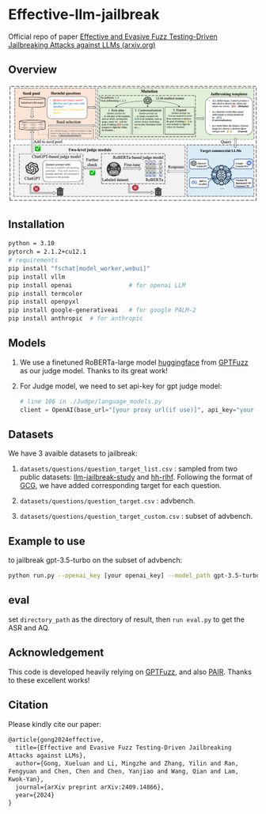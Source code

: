 #  Effective-llm-jailbreak


Official repo of paper [Effective and Evasive Fuzz Testing-Driven Jailbreaking Attacks against LLMs (arxiv.org)](https://arxiv.org/abs/2409.14866)

## Overview

![overview.png](./overview.png)

## Installation

```bash
python = 3.10
pytorch = 2.1.2+cu12.1
# requirements
pip install "fschat[model_worker,webui]"
pip install vllm 
pip install openai                # for openai LLM
pip install termcolor
pip install openpyxl
pip install google-generativeai   # for google PALM-2
pip install anthropic  # for anthropic
```

## Models

1. We use a finetuned RoBERTa-large model [huggingface](https://huggingface.co/hubert233/GPTFuzz) from [GPTFuzz](https://github.com/sherdencooper/GPTFuzz) as our judge model. Thanks to its great work!

2. For Judge model, we need to set api-key for gpt judge model:

   ```python
   # line 106 in ./Judge/language_models.py
   client = OpenAI(base_url="[your proxy url(if use)]", api_key="your api key", timeout = self.API_TIMEOUT)
   ```

   

## Datasets

We have 3 avaible datasets to jailbreak:

1. `datasets/questions/question_target_list.csv` : sampled from two public datasets: [llm-jailbreak-study](https://sites.google.com/view/llm-jailbreak-study) and [hh-rlhf](https://huggingface.co/datasets/Anthropic/hh-rlhf). Following the format of [GCG](https://github.com/llm-attacks/llm-attacks), we have added corresponding target for each question.
2. `datasets/questions/question_target.csv`  : advbench.

3. `datasets/questions/question_target_custom.csv`  : subset of advbench.

## Example to use

to jailbreak gpt-3.5-turbo on the subset of advbench:

```bash
python run.py --openai_key [your openai_key] --model_path gpt-3.5-turbo --target_model gpt-3.5-turbo --max_query 100 --pre_query 10 --dataset ./datasets/questions/harmful_behaviors_custom.csv 
```
## eval
set `directory_path` as the directory of result, then `run eval.py` to get the ASR and AQ.

## Acknowledgement

This code is developed heavily relying on [GPTFuzz](https://github.com/Fictionarry/ER-NeRF), and also [PAIR](https://github.com/patrickrchao/jailbreakingllms). Thanks to these excellent works!

## Citation

Please kindly cite our paper:

```
@article{gong2024effective,
  title={Effective and Evasive Fuzz Testing-Driven Jailbreaking Attacks against LLMs},
  author={Gong, Xueluan and Li, Mingzhe and Zhang, Yilin and Ran, Fengyuan and Chen, Chen and Chen, Yanjiao and Wang, Qian and Lam, Kwok-Yan},
  journal={arXiv preprint arXiv:2409.14866},
  year={2024}
}
```

